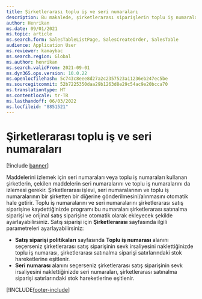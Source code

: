 ```yaml
---
title: Şirketlerarası toplu iş ve seri numaraları
description: Bu makalede, şirketlerarası siparişlerin toplu iş numaralarını ve seri numaralarını kaydettiğinizde ne olacağı açıklanmaktadır
author: Henrikan
ms.date: 09/01/2021
ms.topic: article
ms.search.form: SalesTableListPage, SalesCreateOrder, SalesTable
audience: Application User
ms.reviewer: kamaybac
ms.search.region: Global
ms.author: henrikan
ms.search.validFrom: 2021-09-01
ms.dyn365.ops.version: 10.0.22
ms.openlocfilehash: 5c743c8eee8d27a2c2357523a11236eb247ec5be
ms.sourcegitcommit: 52b7225350daa29b1263d8e29c54ac9e20bcca70
ms.translationtype: HT
ms.contentlocale: tr-TR
ms.lasthandoff: 06/03/2022
ms.locfileid: "8851521"
---
```

# <a name="intercompany-batch-and-serial-numbers"></a>Şirketlerarası toplu iş ve seri numaraları

[!include [banner](../../includes/banner.md)]

Maddelerini izlemek için seri numaraları veya toplu iş numaraları kullanan şirketlerin, çekilen maddelerin seri numaralarını ve toplu iş numaralarını da izlemesi gerekir. Şirketlerarası işlevi, seri numaralarının ve toplu iş numaralarının bir şirketten bir diğerine gönderilmesini/alınmasını otomatik hale getirir. Toplu iş numaralarını ve seri numaralarını şirketlerarası satış siparişine kaydettiğinizde programı bu numaraları şirketlerarası satınalma siparişi ve orijinal satış siparişine otomatik olarak ekleyecek şekilde ayarlayabilirsiniz. Satış siparişi için **Şirketlerarası** sayfasında ilgili parametreleri ayarlayabilirsiniz:

- **Satış siparişi politikaları** sayfasında **Toplu iş numarası** alanını seçerseniz şirketlerarası satış siparişinin sevk irsaliyesini naklettiğinizde toplu iş numarası, şirketlerarası satınalma siparişi satırlarındaki stok hareketlerine eşitlenir.
- **Seri numarası** alanını seçerseniz şirketlerarası satış siparişinin sevk irsaliyesini naklettiğinizde seri numaraları, şirketlerarası satınalma siparişi satırlarındaki stok hareketlerine eşitlenir.

[!INCLUDE[footer-include](../../includes/footer-banner.md)]
